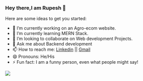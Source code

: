 ### Hey there,I am Rupesh 👋


Here are some ideas to get you started:

- 🔭 I’m currently working on an Agro-ecom website.
- 🌱 I’m currently learning MERN Stack.
- 👯 I’m looking to collaborate on Web development Projects.
- 💬 Ask me about Backend development
- 📫 How to reach me: [Linkedin](https://www.linkedin.com/in/rupesh-chandra-mohanty/) || [Gmail](mailto:rupeshmohanty67@gmail.com)
- 😄 Pronouns: He/His
- ⚡ Fun fact: I am a funny person, even what people might say!

<img src="https://github-readme-stats.vercel.app/api?username=rupeshmohanty&&show_icons=true&title_color=ffffff&icon_color=bb2acf&text_color=daf7dc&bg_color=006a71"/>
